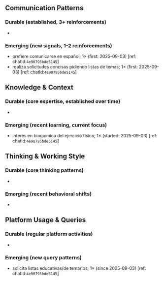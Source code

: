## Communication Patterns
### Durable (established, 3+ reinforcements)
- 

### Emerging (new signals, 1-2 reinforcements)
- prefiere comunicarse en español; 1× (first: 2025-09-03) [ref: chatId:`4e90795bde5145`]
- realiza solicitudes concisas pidiendo listas de temas; 1× (first: 2025-09-03) [ref: chatId:`4e90795bde5145`]

## Knowledge & Context
### Durable (core expertise, established over time)
- 

### Emerging (recent learning, current focus)
- interés en bioquímica del ejercicio físico; 1× (started: 2025-09-03) [ref: chatId:`4e90795bde5145`]

## Thinking & Working Style
### Durable (core thinking patterns)
- 

### Emerging (recent behavioral shifts)
- 

## Platform Usage & Queries
### Durable (regular platform activities)
- 

### Emerging (new query patterns)
- solicita listas educativas/de temarios; 1× (since 2025-09-03) [ref: chatId:`4e90795bde5145`]